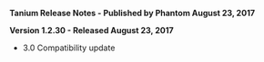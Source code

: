 **Tanium Release Notes - Published by Phantom August 23, 2017**


**Version 1.2.30 - Released August 23, 2017**

* 3.0 Compatibility update
